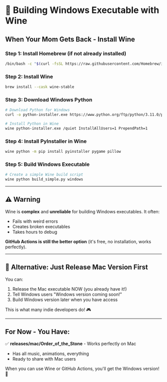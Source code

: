 # 🍷 Building Windows Executable with Wine

## When Your Mom Gets Back - Install Wine

### Step 1: Install Homebrew (if not already installed)
```bash
/bin/bash -c "$(curl -fsSL https://raw.githubusercontent.com/Homebrew/install/HEAD/install.sh)"
```

### Step 2: Install Wine
```bash
brew install --cask wine-stable
```

### Step 3: Download Windows Python
```bash
# Download Python for Windows
curl -o python-installer.exe https://www.python.org/ftp/python/3.11.0/python-3.11.0-amd64.exe

# Install Python in Wine
wine python-installer.exe /quiet InstallAllUsers=1 PrependPath=1
```

### Step 4: Install PyInstaller in Wine
```bash
wine python -m pip install pyinstaller pygame pillow
```

### Step 5: Build Windows Executable
```bash
# Create a simple Wine build script
wine python build_simple.py windows
```

---

## ⚠️ Warning

Wine is **complex** and **unreliable** for building Windows executables. It often:
- Fails with weird errors
- Creates broken executables
- Takes hours to debug

**GitHub Actions is still the better option** (it's free, no installation, works perfectly).

---

## 🎯 Alternative: Just Release Mac Version First

You can:
1. Release the Mac executable NOW (you already have it!)
2. Tell Windows users "Windows version coming soon!"
3. Build Windows version later when you have access

This is what many indie developers do! 🎮

---

## For Now - You Have:

✅ **releases/mac/Order_of_the_Stone** - Works perfectly on Mac
- Has all music, animations, everything
- Ready to share with Mac users

When you can use Wine or GitHub Actions, you'll get the Windows version! 🚀

